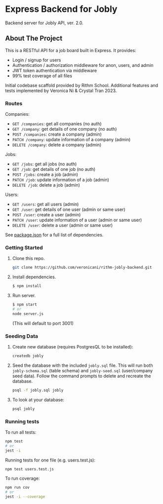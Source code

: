 # Express Backend for Jobly
Backend server for Jobly API, ver. 2.0. 

## About The Project
This is a RESTful API for a job board built in Express. It provides:
* Login / signup for users
* Authentication / authorization middleware for anon, users, and admin
* JWT token authentication via middleware
* 99% test coverage of all files

Initial codebase scaffold provided by Rithm School. Additional features and tests implemented by
Veronica Ni & Crystal Tran 2023.

### Routes
Companies:
  * `GET /companies`: get all companies (no auth)
  * `GET /company`: get details of one company (no auth)
  * `POST /companies`: create a company (admin)
  * `PATCH /company`: update information of a company (admin)
  * `DELETE /company`: delete a company (admin)

Jobs:
  * `GET /jobs`: get all jobs (no auth)
  * `GET /job`: get details of one job (no auth)
  * `POST /jobs`: create a job (admin)
  * `PATCH /job`: update information of a job (admin)
  * `DELETE /job`: delete a job (admin)

Users: 
  * `GET /users`: get all users (admin)
  * `GET /user`: get details of one user (admin or same user)
  * `POST /user`: create a user (admin)
  * `PATCH /user`: update information of a user (admin or same user)
  * `DELETE /user`: delete a user (admin or same user)

See [package.json](https://github.com/veronicani/express-jobly/blob/main/package.json) for a full list of dependencies.

### Getting Started
1. Clone this repo.
    ```sh
    git clone https://github.com/veronicani/rithm-jobly-backend.git
    ```
2. Install dependencies.
    ```sh
    $ npm install
    ```
4. Run server.
    ```sh
    $ npm start
    # or
    node server.js
    ```
    (This will default to port 3001)

### Seeding Data
1. Create new database (requires PostgresQL to be installed):
   ```sh
   createdb jobly
   ```
2. Seed the database with the included `jobly.sql` file. This will run both `jobly-schema.sql` (table schema) and `jobly-seed.sql` (user/company seed data). Follow the command prompts to delete and recreate the database.
   ```sh
   psql -f jobly.sql jobly
   ```
3. To look at your database:
    ```sh
    psql jobly
    ```

### Running tests
To run all tests:
```sh
npm test
# or
jest -i
```
Running tests for one file (e.g. users.test.js):
```sh
npm test users.test.js
```
To run coverage:
```sh
npm run cov
# or
jest -i --coverage
```